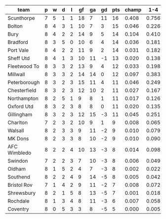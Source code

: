 |     team     | p | w | d | l | gf | ga | gd | pts | champ |  1-4  |  5-7  | bot3  |
|--------------|---|---|---|---|----|----|----|-----|-------|-------|-------|-------|
| Scunthorpe   | 7 | 5 | 1 | 1 | 18 |  7 | 11 |  16 | 0.408 | 0.756 | 0.124 | 0.001|
| Bolton       | 8 | 4 | 3 | 1 | 10 |  7 |  3 |  15 | 0.046 | 0.226 | 0.179 | 0.037|
| Bury         | 8 | 4 | 2 | 2 | 14 |  9 |  5 |  14 | 0.104 | 0.410 | 0.203 | 0.013|
| Bradford     | 8 | 3 | 5 | 0 | 10 |  6 |  4 |  14 | 0.036 | 0.181 | 0.168 | 0.050|
| Port Vale    | 8 | 4 | 2 | 2 | 11 |  9 |  2 |  14 | 0.031 | 0.182 | 0.158 | 0.055|
| Sheff Utd    | 8 | 4 | 1 | 3 | 10 | 11 | -1 |  13 | 0.020 | 0.138 | 0.149 | 0.074|
| Fleetwood To | 8 | 3 | 3 | 2 | 13 |  9 |  4 |  12 | 0.033 | 0.198 | 0.174 | 0.046|
| Millwall     | 8 | 3 | 3 | 2 | 14 | 14 |  0 |  12 | 0.097 | 0.383 | 0.199 | 0.013|
| Peterborough | 8 | 3 | 2 | 3 | 15 | 11 |  4 |  11 | 0.046 | 0.249 | 0.189 | 0.031|
| Chesterfield | 8 | 3 | 2 | 3 | 12 | 10 |  2 |  11 | 0.027 | 0.167 | 0.158 | 0.062|
| Northampton  | 8 | 2 | 5 | 1 |  9 |  8 |  1 |  11 | 0.017 | 0.126 | 0.136 | 0.086|
| Oxford Utd   | 8 | 3 | 2 | 3 |  8 |  8 |  0 |  11 | 0.020 | 0.135 | 0.147 | 0.076|
| Gillingham   | 8 | 3 | 2 | 3 | 12 | 15 | -3 |  11 | 0.045 | 0.251 | 0.174 | 0.035|
| Charlton     | 7 | 2 | 3 | 2 | 10 |  9 |  1 |   9 | 0.008 | 0.065 | 0.091 | 0.164|
| Walsall      | 8 | 2 | 3 | 3 |  9 | 11 | -2 |   9 | 0.010 | 0.079 | 0.108 | 0.129|
| MK Dons      | 8 | 2 | 3 | 3 |  8 | 10 | -2 |   9 | 0.010 | 0.090 | 0.110 | 0.118|
| AFC Wimbledo | 8 | 2 | 2 | 4 | 10 | 13 | -3 |   8 | 0.014 | 0.098 | 0.111 | 0.111|
| Swindon      | 7 | 2 | 2 | 3 |  7 | 10 | -3 |   8 | 0.006 | 0.049 | 0.077 | 0.201|
| Oldham       | 8 | 1 | 5 | 2 |  4 |  7 | -3 |   8 | 0.002 | 0.022 | 0.043 | 0.300|
| Southend     | 8 | 2 | 2 | 4 |  9 | 14 | -5 |   8 | 0.005 | 0.042 | 0.075 | 0.196|
| Bristol Rov  | 7 | 1 | 4 | 2 |  9 | 11 | -2 |   7 | 0.008 | 0.072 | 0.091 | 0.149|
| Shrewsbury   | 8 | 2 | 1 | 5 |  8 | 13 | -5 |   7 | 0.001 | 0.018 | 0.035 | 0.340|
| Rochdale     | 8 | 1 | 3 | 4 |  8 | 11 | -3 |   6 | 0.007 | 0.058 | 0.085 | 0.180|
| Coventry     | 8 | 0 | 5 | 3 |  3 |  8 | -5 |   5 | 0.000 | 0.005 | 0.016 | 0.532|
